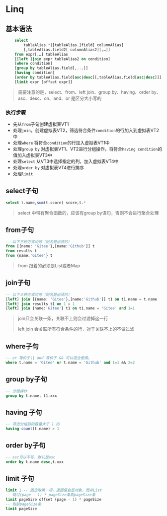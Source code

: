 # Linq <Badge text="0.5.5+" type="error"/>

## 基本语法
```sql
    select 
        tableAlias.*|[tableAlias.]field[ columnAlias]
        [,tableAlias.field2[ columnAlias2][,…]]
    from expr[,…] tableAlias
    [[left ]join expr tableAlias2 on condition]
    [where condition]
    [group by tableAlias.field[,...]]
    [having condition]
    [order by tableAlias.field[asc|desc][,tableAlias.field[asc|desc]]]
    [limit expr [offset expr]]
```
> 需要注意的是，select、from、left join、group by、having、order by、asc、desc、on、and、or 是区分大小写的
### 执行步骤

- 先从`from`子句创建虚拟表VT1
- 处理`join`，创建虚拟表VT2，筛选符合条件`condition`的行加入到虚拟表VT2中
- 处理`where` 将符合`condition`的行加入虚拟表VT1中
- 处理`group by` 对虚拟表VT1、VT2进行分组操作，将符合`having condition`的值加入虚拟表VT3中
- 处理`select` 从VT3中选择指定的列，加入虚拟表VT4中
- 处理`order by` 对虚拟表VT4进行排序
- 处理`limit`

## select子句
```sql
select t.name,sum(t.score) score,t.*
```
> select 中带有聚合函数的，应该有group by语句，否则不会进行聚合处理
## from子句
```sql
-- 以下三种方式均可（别名是必须的）
from [{name: 'Gitee'},[name:'Github']] t
from results t
from {name:'Gitee'} t
```
> from 跟着的必须是List或者Map
## join子句
```sql
-- 以下三种方式均可（别名是必须的）
[left] join [{name: 'Gitee'},[name:'Github']] t1 on t1.name = t.name
[left] join results t1 on 1 = 1
[left] join {name:'Gitee'} t1 on t1.name = 'Gitee' and 1=1
```
> join只会关联一条，关联不上则会过滤掉这一行
>
> left join 会关联所有符合条件的行，对于关联不上的不做过滤
## where子句
```sql
-- or 等价于|| and 等价于 && 可以混合使用。
where t.name = 'Gitee' or t.name = 'Github' and 1=1 && 2=2
```

## group by子句
```sql
-- 分组操作
group by t.name, t1.xxx
```

## having 子句
```sql
-- 筛选分组后的数量大于 1 的
having count(t.name) > 1
```

## order by子句
```sql
-- asc可以不写，默认是asc
order by t.name desc,t.xxx 
```

## limit 子句
```sql
limit 1 -- 固定取第一项，返回值会是对象，而非List
-- 跳过(page - 1) * pageSize条取pageSize条
limit pageSize offset (page - 1) * pageSize
-- 取前pageSize条
limit pageSize
```